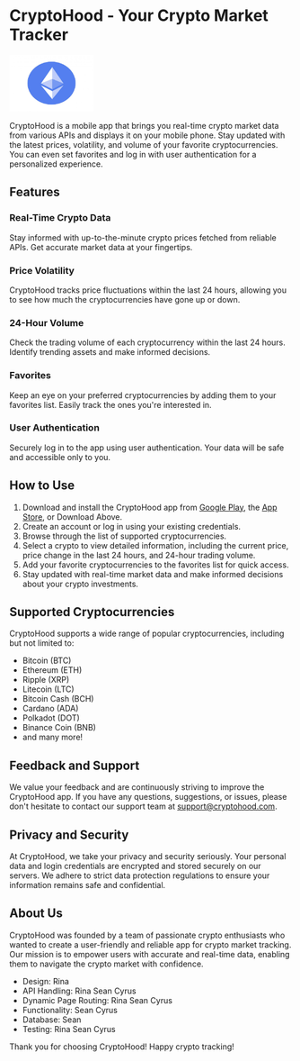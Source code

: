 # CryptoHood - Your Crypto Market Tracker

<img src="./eth_logo.jpeg" alt="CryptoHood Logo" width="150px" height="100px" />


CryptoHood is a mobile app that brings you real-time crypto market data from various APIs and displays it on your mobile phone. Stay updated with the latest prices, volatility, and volume of your favorite cryptocurrencies. You can even set favorites and log in with user authentication for a personalized experience.

## Features

### Real-Time Crypto Data
Stay informed with up-to-the-minute crypto prices fetched from reliable APIs. Get accurate market data at your fingertips.

### Price Volatility
CryptoHood tracks price fluctuations within the last 24 hours, allowing you to see how much the cryptocurrencies have gone up or down.

### 24-Hour Volume
Check the trading volume of each cryptocurrency within the last 24 hours. Identify trending assets and make informed decisions.

### Favorites
Keep an eye on your preferred cryptocurrencies by adding them to your favorites list. Easily track the ones you're interested in.

### User Authentication
Securely log in to the app using user authentication. Your data will be safe and accessible only to you.

## How to Use

1. Download and install the CryptoHood app from [Google Play](link_to_google_play), the [App Store](link_to_app_store), or Download Above.
2. Create an account or log in using your existing credentials.
3. Browse through the list of supported cryptocurrencies.
4. Select a crypto to view detailed information, including the current price, price change in the last 24 hours, and 24-hour trading volume.
5. Add your favorite cryptocurrencies to the favorites list for quick access.
6. Stay updated with real-time market data and make informed decisions about your crypto investments.

## Supported Cryptocurrencies

CryptoHood supports a wide range of popular cryptocurrencies, including but not limited to:

- Bitcoin (BTC)
- Ethereum (ETH)
- Ripple (XRP)
- Litecoin (LTC)
- Bitcoin Cash (BCH)
- Cardano (ADA)
- Polkadot (DOT)
- Binance Coin (BNB)
- and many more!

## Feedback and Support

We value your feedback and are continuously striving to improve the CryptoHood app. If you have any questions, suggestions, or issues, please don't hesitate to contact our support team at support@cryptohood.com.

## Privacy and Security

At CryptoHood, we take your privacy and security seriously. Your personal data and login credentials are encrypted and stored securely on our servers. We adhere to strict data protection regulations to ensure your information remains safe and confidential.

## About Us

CryptoHood was founded by a team of passionate crypto enthusiasts who wanted to create a user-friendly and reliable app for crypto market tracking. Our mission is to empower users with accurate and real-time data, enabling them to navigate the crypto market with confidence.

- Design: Rina
- API Handling: Rina Sean Cyrus
- Dynamic Page Routing: Rina Sean Cyrus
- Functionality: Sean Cyrus
- Database: Sean
- Testing: Rina Sean Cyrus

Thank you for choosing CryptoHood! Happy crypto tracking!


